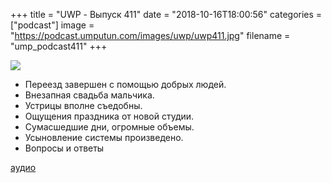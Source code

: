 +++
title = "UWP - Выпуск 411"
date = "2018-10-16T18:00:56"
categories = ["podcast"]
image = "https://podcast.umputun.com/images/uwp/uwp411.jpg"
filename = "ump_podcast411"
+++

![](https://podcast.umputun.com/images/uwp/uwp411.jpg)

- Переезд завершен с помощью добрых людей.
- Внезапная свадьба мальчика.
- Устрицы вполне съедобны.
- Ощущения праздника от новой студии.
- Сумасшедшие дни, огромные объемы. 
- Усыновление системы произведено.
- Вопросы и ответы

[аудио](https://podcast.umputun.com/media/ump_podcast411.mp3)
<audio src="https://podcast.umputun.com/media/ump_podcast411.mp3" preload="none"></audio>
